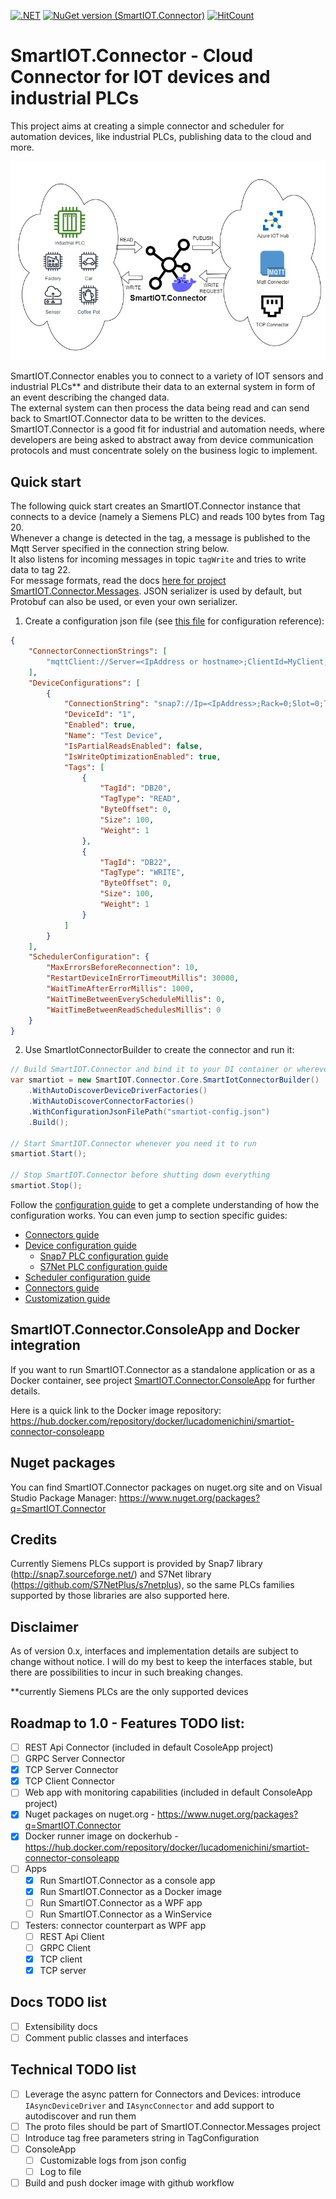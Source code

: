 [![.NET](https://github.com/luca-domenichini/SmartIOT.Connector/actions/workflows/dotnet-release.yml/badge.svg?branch=release)](https://github.com/luca-domenichini/SmartIOT.Connector/actions/workflows/dotnet-release.yml)
[![NuGet version (SmartIOT.Connector)](https://img.shields.io/nuget/v/SmartIOT.Connector.Core.svg?style=flat)](https://www.nuget.org/packages/SmartIOT.Connector.Core/)
[![HitCount](https://hits.dwyl.com/luca-domenichini/luca-domenichini/SmartIOTConnector.svg?style=flat)](http://hits.dwyl.com/luca-domenichini/luca-domenichini/SmartIOTConnector)

# SmartIOT.Connector - Cloud Connector for IOT devices and industrial PLCs

This project aims at creating a simple connector and scheduler for automation devices, like industrial PLCs, publishing data to the cloud and more.

![SmartIOT.Connector image](Docs/smartiot-connector.jpg)

SmartIOT.Connector enables you to connect to a variety of IOT sensors and industrial PLCs** and distribute their data to an external system in form of an event describing the changed data.<br>
The external system can then process the data being read and can send back to SmartIOT.Connector data to be written to the devices.<br>
SmartIOT.Connector is a good fit for industrial and automation needs, where developers are being asked to abstract away from device communication protocols and must concentrate solely on the business logic to implement.

## Quick start

The following quick start creates an SmartIOT.Connector instance that connects to a device (namely a Siemens PLC) and reads 100 bytes from Tag 20.<br/>
Whenever a change is detected in the tag, a message is published to the Mqtt Server specified in the connection string below.<br/>
It also listens for incoming messages in topic <code>tagWrite</code> and tries to write data to tag 22.<br/>
For message formats, read the docs [here for project SmartIOT.Connector.Messages](./Core/SmartIOT.Connector.Messages/README.md). JSON serializer is used by default, but Protobuf can also be used, or even your own serializer.

1. Create a configuration json file (see [this file](./Docs/Configuration.md) for configuration reference):
```json
{
	"ConnectorConnectionStrings": [
		"mqttClient://Server=<IpAddress or hostname>;ClientId=MyClient;Port=1883"
	],
	"DeviceConfigurations": [
		{
			"ConnectionString": "snap7://Ip=<IpAddress>;Rack=0;Slot=0;Type=PG",
			"DeviceId": "1",
			"Enabled": true,
			"Name": "Test Device",
			"IsPartialReadsEnabled": false,
			"IsWriteOptimizationEnabled": true,
			"Tags": [
				{
					"TagId": "DB20",
					"TagType": "READ",
					"ByteOffset": 0,
					"Size": 100,
					"Weight": 1
				},
				{
					"TagId": "DB22",
					"TagType": "WRITE",
					"ByteOffset": 0,
					"Size": 100,
					"Weight": 1
				}
			]
		}
	],
	"SchedulerConfiguration": {
		"MaxErrorsBeforeReconnection": 10,
		"RestartDeviceInErrorTimeoutMillis": 30000,
		"WaitTimeAfterErrorMillis": 1000,
		"WaitTimeBetweenEveryScheduleMillis": 0,
		"WaitTimeBetweenReadSchedulesMillis": 0
	}
}
```

2. Use SmartIotConnectorBuilder to create the connector and run it:

```csharp
// Build SmartIOT.Connector and bind it to your DI container or wherever you can do this:
var smartiot = new SmartIOT.Connector.Core.SmartIotConnectorBuilder()
	.WithAutoDiscoverDeviceDriverFactories()
	.WithAutoDiscoverConnectorFactories()
	.WithConfigurationJsonFilePath("smartiot-config.json")
	.Build();

// Start SmartIOT.Connector whenever you need it to run
smartiot.Start();

// Stop SmartIOT.Connector before shutting down everything
smartiot.Stop();
```

Follow the [configuration guide](./Docs/Configuration.md) to get a complete understanding of how the configuration works.
You can even jump to section specific guides:
 - [Connectors guide](./Docs/Configuration.md#configuring-the-connectors)
 - [Device configuration guide](./Docs/Configuration.md#configuring-the-devices)
	- [Snap7 PLC configuration guide](./Devices/SmartIOT.Connector.Plc.Snap7/README.md)
	- [S7Net PLC configuration guide](./Devices/SmartIOT.Connector.Plc.S7Net/README.md)
 - [Scheduler configuration guide](./Docs/Configuration.md#configuring-the-scheduler-main-properties)
 - [Connectors guide](./Docs/Connectors.md)
 - [Customization guide](./Docs/Customize.md)

## SmartIOT.Connector.ConsoleApp and Docker integration

If you want to run SmartIOT.Connector as a standalone application or as a Docker container, see project [SmartIOT.Connector.ConsoleApp](./Apps/SmartIOT.Connector.ConsoleApp/README.md) for further details.

Here is a quick link to the Docker image repository: https://hub.docker.com/repository/docker/lucadomenichini/smartiot-connector-consoleapp

## Nuget packages

You can find SmartIOT.Connector packages on nuget.org site and on Visual Studio Package Manager:
https://www.nuget.org/packages?q=SmartIOT.Connector

## Credits

Currently Siemens PLCs support is provided by Snap7 library (http://snap7.sourceforge.net/) and S7Net library (https://github.com/S7NetPlus/s7netplus), so the same PLCs families supported by those libraries are also supported here.

## Disclaimer

As of version 0.x, interfaces and implementation details are subject to change without notice.
I will do my best to keep the interfaces stable, but there are possibilities to incur in such breaking changes.

**currently Siemens PLCs are the only supported devices

## Roadmap to 1.0 - Features TODO list:

 - [ ] REST Api Connector (included in default CosoleApp project)
 - [ ] GRPC Server Connector
 - [X] TCP Server Connector
 - [X] TCP Client Connector
 - [ ] Web app with monitoring capabilities (included in default ConsoleApp project)
 - [X] Nuget packages on nuget.org - https://www.nuget.org/packages?q=SmartIOT.Connector
 - [X] Docker runner image on dockerhub - https://hub.docker.com/repository/docker/lucadomenichini/smartiot-connector-consoleapp
 - [ ] Apps
   - [X] Run SmartIOT.Connector as a console app
   - [X] Run SmartIOT.Connector as a Docker image
   - [ ] Run SmartIOT.Connector as a WPF app
   - [ ] Run SmartIOT.Connector as a WinService
 - [ ] Testers: connector counterpart as WPF app
   - [ ] REST Api Client
   - [ ] GRPC Client
   - [X] TCP client
   - [X] TCP server

## Docs TODO list

 - [ ] Extensibility docs
 - [ ] Comment public classes and interfaces

## Technical TODO list

 - [ ] Leverage the async pattern for Connectors and Devices:
	   introduce <code>IAsyncDeviceDriver</code> and <code>IAsyncConnector</code> and add support to autodiscover and run them
 - [ ] The proto files should be part of SmartIOT.Connector.Messages project
 - [ ] Introduce tag free parameters string in TagConfiguration
 - [ ] ConsoleApp
   - [ ] Customizable logs from json config
   - [ ] Log to file
 - [ ] Build and push docker image with github workflow
